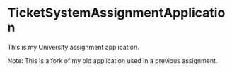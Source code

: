 # TicketSystemAssignmentApplication
This is my University assignment application.

Note: This is a fork of my old application used in a previous assignment. 
